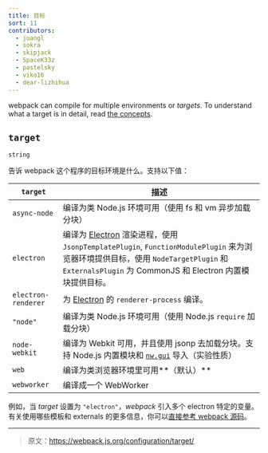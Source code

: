 ```yaml
---
title: 目标
sort: 11
contributors:
  - juangl
  - sokra
  - skipjack
  - SpaceK33z
  - pastelsky
  - viko16
  - dear-lizhihua
---
```


webpack can compile for multiple environments or _targets_. To understand what a target is in detail, read [the concepts](/concepts/targets).

## `target`

`string`

告诉 webpack 这个程序的目标环境是什么。支持以下值：

| `target`      | 描述            |
| ------------- |------------------------|
| `async-node`| 编译为类 Node.js 环境可用（使用 fs 和 vm 异步加载分块）    |
| `electron`      | 编译为 [Electron](http://electron.atom.io/) 渲染进程，使用 `JsonpTemplatePlugin`, `FunctionModulePlugin` 来为浏览器环境提供目标，使用 `NodeTargetPlugin` 和 `ExternalsPlugin` 为 CommonJS 和 Electron 内置模块提供目标。 |
| `electron-renderer` | 为 [Electron](http://electron.atom.io/) 的 `renderer-process` 编译。  |
| `"node"` | 编译为类 Node.js 环境可用（使用 Node.js `require` 加载分块） |
|`node-webkit`|  编译为 Webkit 可用，并且使用 jsonp 去加载分块。支持 Node.js 内置模块和 [`nw.gui`](http://docs.nwjs.io/en/latest/) 导入（实验性质） |
|`web`| 编译为类浏览器环境里可用**（默认）** |
|`webworker`| 编译成一个 WebWorker |

例如，当 _target_ 设置为 `"electron"`，*webpack* 引入多个 electron 特定的变量。有关使用哪些模板和 externals 的更多信息，你可以[直接参考 webpack 源码](https://github.com/webpack/webpack/blob/master/lib/WebpackOptionsApply.js#L70-L185)。

***

> 原文：https://webpack.js.org/configuration/target/